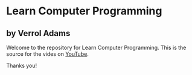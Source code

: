 # Learn Computer Programming
## by Verrol Adams

Welcome to the repository for Learn Computer Programming. This is the source for the vides on [YouTube](https://www.youtube.com/channel/UCnVxTe31G4nTbhp9dQEO4iQ?view_as=public).

Thanks you!